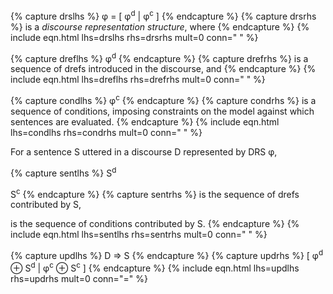 <!-- DRS -->
{% capture drslhs %}
&phi; = [ &phi;<sup>d</sup> \| &phi;<sup>c</sup> ]
{% endcapture %}
{% capture drsrhs %}
is a *discourse representation structure*, where
{% endcapture %}
{% include eqn.html lhs=drslhs rhs=drsrhs mult=0 conn="&nbsp;" %}
<div class="subdef" markdown="1">

<!-- drefs -->
{% capture dreflhs %}
&phi;<sup>d</sup>
{% endcapture %}
{% capture drefrhs %}
is a sequence of drefs introduced in the discourse, and 
{% endcapture %}
{% include eqn.html lhs=dreflhs rhs=drefrhs mult=0 conn="&nbsp;" %}

<!-- conditions -->
{% capture condlhs %}
&phi;<sup>c</sup>
{% endcapture %}
{% capture condrhs %}
is a sequence of conditions, imposing constraints on the model against which sentences are evaluated.
{% endcapture %}
{% include eqn.html lhs=condlhs rhs=condrhs mult=0 conn="&nbsp;" %}

</div>

For a sentence S uttered in a discourse D represented by DRS &phi;,

<!-- Sentence contrib -->
{% capture sentlhs %}
S<sup>d</sup>

S<sup>c</sup>
{% endcapture %}
{% capture sentrhs %}
is the sequence of drefs contributed by S,

is the sequence of conditions contributed by S.
{% endcapture %}
{% include eqn.html lhs=sentlhs rhs=sentrhs mult=0 conn="&nbsp;" %}
<!-- Update -->
{% capture updlhs %}
D &rArr; S 
{% endcapture %}
{% capture updrhs %}
[ &phi;<sup>d</sup> &oplus; S<sup>d</sup> \| &phi;<sup>c</sup> &oplus; S<sup>c</sup> ]
{% endcapture %}
{% include eqn.html lhs=updlhs rhs=updrhs mult=0 conn="=" %}
